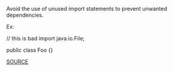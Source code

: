 Avoid the use of unused import statements to prevent unwanted dependencies.

Ex:

// this is bad 
import java.io.File; 

public class Foo {}

[SOURCE](https://pmd.github.io/pmd-5.3.3/pmd-java/rules/java/imports.html#UnusedImports)
